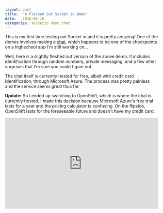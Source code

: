 ```yaml
---
layout: post
title:  "A Fleshed Out Socket.io Demo"
date:   2016-06-10
categories: socketio demo chat
---
```


This is my first time testing out Socket.io and it is pretty amazing! One of the demos involves making a [chat](http://socket.io/get-started/chat/), which happens to be one of the checkpoints on a highschool app I'm still working on... 

Well, here is a slightly fleshed out version of the above demo. It includes identification through random numbers, private messaging, and a few other surprises that I'm sure you could figure out.

The chat itself is currently hosted for free, albeit with credit card identification, through Microsoft Azure. The process was pretty painless and the service seems great thus far.

**Update:** So I ended up switching to OpenShift, which is where the chat is currently hosted. I made this decision because Microsoft Azure's free trial lasts for a year and the pricing calculator is confusing. On the flipside, OpenShift lasts for the foreseeable future and doesn't have my credit card.

<iframe src="https://chat.chilly.blue" style="width: 100%; min-height: 300px; border:none;"></iframe>